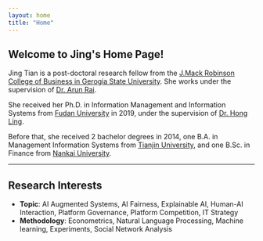 ```yaml
---
layout: home
title: "Home"
---
```


## Welcome to Jing's Home Page!
Jing Tian is a post-doctoral research fellow from the [J.Mack Robinson College of Business in Gerogia State University](robinson-gsu). She works under the supervision of [Dr. Arun Rai][professor-rai].

She received her Ph.D. in Information Management and Information Systems from [Fudan University][fudan] in 2019, under the supervision of [Dr. Hong Ling][professor-ling]. 

Before that, she received 2 bachelor degrees in 2014, one B.A. in Management Information Systems from [Tianjin University][tianjin-u], and one B.Sc. in Finance from [Nankai University][nankai].

[professor-rai]: https://www.arunrai.net/
[professor-ling]: https://www.fdsm.fudan.edu.cn/en/teacher/preview.aspx?UID=1816

[robinson-gsu]: https://robinson.gsu.edu/
[fudan]: https://www.fudan.edu.cn/en/
[tianjin-u]: http://www.tju.edu.cn/english/index.htm
[nankai]: https://en.nankai.edu.cn/

---
## Research Interests

* **Topic**: AI Augmented Systems, AI Fairness, Explainable AI, Human-AI Interaction, Platform Governance, Platform Competition, IT Strategy
* **Methodology**: Econometrics, Natural Language Processing, Machine learning, Experiments, Social Network Analysis
